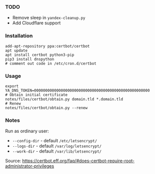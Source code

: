 ### TODO
* Remove sleep in `yandex-cleanup.py`
* Add Cloudflare support

### Installation

```shell
add-apt-repository ppa:certbot/certbot
apt update
apt install certbot python3-pip
pip3 install dnspython
# comment out code in /etc/cron.d/certbot
```

### Usage
```shell
export YA_DNS_TOKEN=0000000000000000000000000000000000000000000000000000
# Obtain initial certificate
notes/files/certbot/obtain.py domain.tld *.domain.tld
# Renew
notes/files/certbot/obtain.py --renew
```

### Notes

Run as ordinary user:
* `--config-dir` - default `/etc/letsencrypt/`
* `--logs-dir`   - default `/var/log/letsencrypt/`
* `--work-dir`   - default `/var/lib/letsencrypt/`

Source: https://certbot.eff.org/faq/#does-certbot-require-root-administrator-privileges
